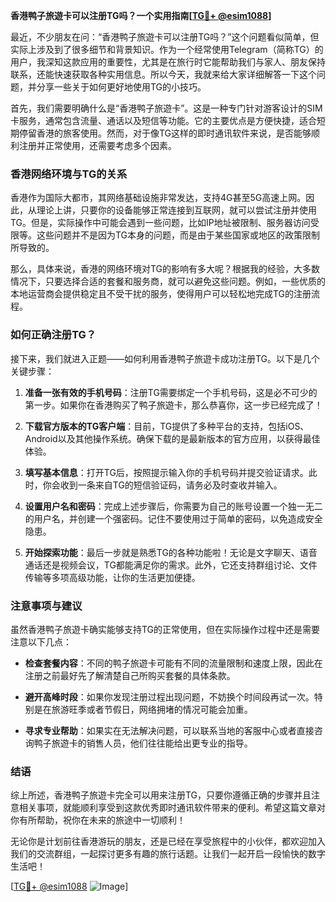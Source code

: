 **香港鸭子旅遊卡可以注册TG吗？一个实用指南[[TG💪+ @esim1088](https://t.me/s/esim1088)]**

最近，不少朋友在问：“香港鸭子旅遊卡可以注册TG吗？”这个问题看似简单，但实际上涉及到了很多细节和背景知识。作为一个经常使用Telegram（简称TG）的用户，我深知这款应用的重要性，尤其是在旅行时它能帮助我们与家人、朋友保持联系，还能快速获取各种实用信息。所以今天，我就来给大家详细解答一下这个问题，并分享一些关于如何更好地使用TG的小技巧。

首先，我们需要明确什么是“香港鸭子旅遊卡”。这是一种专门针对游客设计的SIM卡服务，通常包含流量、通话以及短信等功能。它的主要优点是方便快捷，适合短期停留香港的旅客使用。然而，对于像TG这样的即时通讯软件来说，是否能够顺利注册并正常使用，还需要考虑多个因素。

### 香港网络环境与TG的关系

香港作为国际大都市，其网络基础设施非常发达，支持4G甚至5G高速上网。因此，从理论上讲，只要你的设备能够正常连接到互联网，就可以尝试注册并使用TG。但是，实际操作中可能会遇到一些问题，比如IP地址被限制、服务器访问受限等。这些问题并不是因为TG本身的问题，而是由于某些国家或地区的政策限制所导致的。

那么，具体来说，香港的网络环境对TG的影响有多大呢？根据我的经验，大多数情况下，只要选择合适的套餐和服务商，就可以避免这些问题。例如，一些优质的本地运营商会提供稳定且不受干扰的服务，使得用户可以轻松地完成TG的注册流程。

### 如何正确注册TG？

接下来，我们就进入正题——如何利用香港鸭子旅遊卡成功注册TG。以下是几个关键步骤：

1. **准备一张有效的手机号码**：注册TG需要绑定一个手机号码，这是必不可少的第一步。如果你在香港购买了鸭子旅遊卡，那么恭喜你，这一步已经完成了！

2. **下载官方版本的TG客户端**：目前，TG提供了多种平台的支持，包括iOS、Android以及其他操作系统。确保下载的是最新版本的官方应用，以获得最佳体验。

3. **填写基本信息**：打开TG后，按照提示输入你的手机号码并提交验证请求。此时，你会收到一条来自TG的短信验证码，请务必及时查收并输入。

4. **设置用户名和密码**：完成上述步骤后，你需要为自己的账号设置一个独一无二的用户名，并创建一个强密码。记住不要使用过于简单的密码，以免造成安全隐患。

5. **开始探索功能**：最后一步就是熟悉TG的各种功能啦！无论是文字聊天、语音通话还是视频会议，TG都能满足你的需求。此外，它还支持群组讨论、文件传输等多项高级功能，让你的生活更加便捷。

### 注意事项与建议

虽然香港鸭子旅遊卡确实能够支持TG的正常使用，但在实际操作过程中还是需要注意以下几点：

- **检查套餐内容**：不同的鸭子旅遊卡可能有不同的流量限制和速度上限，因此在注册之前最好先了解清楚自己所购买套餐的具体条款。
  
- **避开高峰时段**：如果你发现注册过程出现问题，不妨换个时间段再试一次。特别是在旅游旺季或者节假日，网络拥堵的情况可能会加重。

- **寻求专业帮助**：如果实在无法解决问题，可以联系当地的客服中心或者直接咨询鸭子旅遊卡的销售人员，他们往往能给出更专业的指导。

### 结语

综上所述，香港鸭子旅遊卡完全可以用来注册TG，只要你遵循正确的步骤并且注意相关事项，就能顺利享受到这款优秀即时通讯软件带来的便利。希望这篇文章对你有所帮助，祝你在未来的旅途中一切顺利！

无论你是计划前往香港游玩的朋友，还是已经在享受旅程中的小伙伴，都欢迎加入我们的交流群组，一起探讨更多有趣的旅行话题。让我们一起开启一段愉快的数字生活吧！

[[TG💪+ @esim1088](https://t.me/s/esim1088) ![Image](https://i.postimg.cc/4NQfJmqS/Snipaste-2025-05-13-00-14-12.png)]
